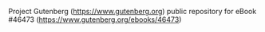 Project Gutenberg (https://www.gutenberg.org) public repository for eBook #46473 (https://www.gutenberg.org/ebooks/46473)
